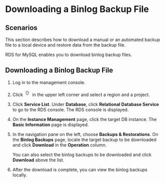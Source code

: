 # Downloading a Binlog Backup File<a name="rds_03_0100"></a>

## **Scenarios**<a name="en-us_topic_0192954021_sb7b1b629a51e4229a30150ae0d342811"></a>

This section describes how to  download a manual or an automated backup file  to a local device and restore data from the backup file.

RDS for MySQL enables you to download  binlog backup files. 

## Downloading a Binlog Backup File<a name="en-us_topic_0192954021_section61116810348"></a>

1.  Log in to the management console.
2.  Click  ![](figures/region.png)  in the upper left corner and select a region and a project.
3.  Click  **Service List**. Under  **Database**, click  **Relational Database Service**  to go to the RDS console. The RDS console is displayed.
4.  On the  **Instance Management**  page, click the target DB instance. The  **Basic Information**  page is displayed.
5.  In the navigation pane on the left, choose  **Backups & Restorations**. On the  **Binlog Backups**  page, locate the target backup to be downloaded and click  **Download**  in the  **Operation**  column.

    You can also select the binlog backups to be downloaded and click  **Download**  above the list.

6.  After the download is complete, you can view the binlog backups locally.

